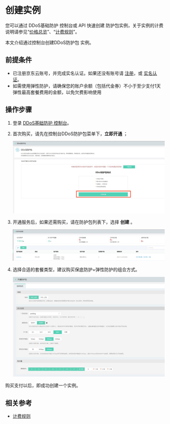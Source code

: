 # 创建实例

您可以通过 DDoS基础防护 控制台或 API 快速创建 防护包实例，关于实例的计费说明请参见“[价格总览](../Pricing/Price-Overview.md)”、“[计费规则](../Pricing/Billing-Rules.md)”。

本文介绍通过控制台创建DDoS防护包 实例。

## 前提条件
- 已注册京东云账号，并完成实名认证。如果还没有账号请 [注册](https://accounts.jdcloud.com/p/regPage?source=jdcloud&ReturnUrl=%2f%2fuc.jdcloud.com%2fpassport%2fcomplete%3freturnUrl%3dhttp%3A%2F%2Fuc.jdcloud.com%2Fredirect%2FloginRouter%3FreturnUrl%3Dhttps%253A%252F%252Fwww.jdcloud.com%252Fhelp%252Fdetail%252F734%252FisCatalog%252F1)，或 [实名认证](https://uc.jdcloud.com/account/certify)。
- 如需使用弹性防护，请确保您的账户余额（包括代金券）不小于至少支付1天弹性最高套餐费用的金额，以免欠费影响使用

## 操作步骤
1. 登录 [DDoS基础防护 控制台](https://antiddos-console.jdcloud.com/gz/ddos/list)。

2. 首次购买，请先在控制台DDoS防护包菜单下，**立即开通** ；

   ![防护包开通页](https://github.com/jdclouddocs/cn/blob/anti-ddos/image/Anti-DDoS-Protection-Package/防护包开通页.jpg)

3. 开通服务后，如果还需购买，请在防护包列表下，选择 **创建** 。

   ![防护包列表页](https://github.com/jdclouddocs/cn/blob/anti-ddos/image/Anti-DDoS-Protection-Package/防护包列表页.jpg)

3. 选择合适的套餐类型，建议购买保底防护+弹性防护的组合方式。

   ![防护包购买页](https://github.com/jdclouddocs/cn/blob/anti-ddos/image/Anti-DDoS-Protection-Package/防护包购买页.jpg)

购买支付以后，即成功创建一个实例。

## 相关参考
- [计费规则](../../Pricing/Billing-Rules.md)
